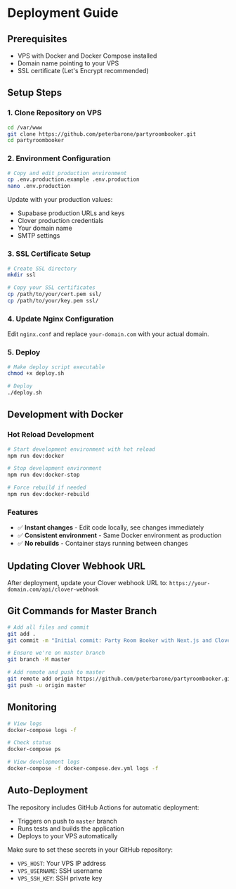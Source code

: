 # Deployment Guide

## Prerequisites

- VPS with Docker and Docker Compose installed
- Domain name pointing to your VPS
- SSL certificate (Let's Encrypt recommended)

## Setup Steps

### 1. Clone Repository on VPS

```bash
cd /var/www
git clone https://github.com/peterbarone/partyroombooker.git
cd partyroombooker
```

### 2. Environment Configuration

```bash
# Copy and edit production environment
cp .env.production.example .env.production
nano .env.production
```

Update with your production values:
- Supabase production URLs and keys
- Clover production credentials
- Your domain name
- SMTP settings

### 3. SSL Certificate Setup

```bash
# Create SSL directory
mkdir ssl

# Copy your SSL certificates
cp /path/to/your/cert.pem ssl/
cp /path/to/your/key.pem ssl/
```

### 4. Update Nginx Configuration

Edit `nginx.conf` and replace `your-domain.com` with your actual domain.

### 5. Deploy

```bash
# Make deploy script executable
chmod +x deploy.sh

# Deploy
./deploy.sh
```

## Development with Docker

### Hot Reload Development

```bash
# Start development environment with hot reload
npm run dev:docker

# Stop development environment
npm run dev:docker-stop

# Force rebuild if needed
npm run dev:docker-rebuild
```

### Features
- ✅ **Instant changes** - Edit code locally, see changes immediately
- ✅ **Consistent environment** - Same Docker environment as production
- ✅ **No rebuilds** - Container stays running between changes

## Updating Clover Webhook URL

After deployment, update your Clover webhook URL to:
`https://your-domain.com/api/clover-webhook`

## Git Commands for Master Branch

```bash
# Add all files and commit
git add .
git commit -m "Initial commit: Party Room Booker with Next.js and Clover integration"

# Ensure we're on master branch
git branch -M master

# Add remote and push to master
git remote add origin https://github.com/peterbarone/partyroombooker.git
git push -u origin master
```

## Monitoring

```bash
# View logs
docker-compose logs -f

# Check status
docker-compose ps

# View development logs
docker-compose -f docker-compose.dev.yml logs -f
```

## Auto-Deployment

The repository includes GitHub Actions for automatic deployment:
- Triggers on push to `master` branch
- Runs tests and builds the application
- Deploys to your VPS automatically

Make sure to set these secrets in your GitHub repository:
- `VPS_HOST`: Your VPS IP address
- `VPS_USERNAME`: SSH username
- `VPS_SSH_KEY`: SSH private key